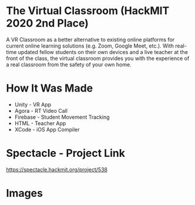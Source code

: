 # The Virtual Classroom (HackMIT 2020 2nd Place)
A VR Classroom as a better alternative to existing online platforms for current online learning solutions (e.g. Zoom, Google Meet, etc.). With real-time updated fellow students on their own devices and a live teacher at the front of the class, the virtual classroom provides you with the experience of a real classroom from the safety of your own home.

# How It Was Made
* Unity - VR App
* Agora - RT Video Call
* Firebase - Student Movement Tracking
* HTML - Teacher App
* XCode - iOS App Compiler

# Spectacle - Project Link
https://spectacle.hackmit.org/project/538

# Images
